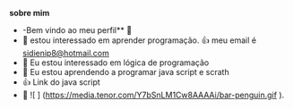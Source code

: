 **sobre mim**
-  -Bem vindo ao meu perfil** 💙
- 👀 estou interessado em aprender programação.
:+1: meu email é sidienip8@hotmail.com
- 🌱  Eu estou interessado em lógica de programação
- 💞️ Eu estou aprendendo a programar java script e scrath
- :+1: Link do java script
- 🦮 
![ ] (https://media.tenor.com/Y7bSnLM1Cw8AAAAi/bar-penguin.gif ).
 




